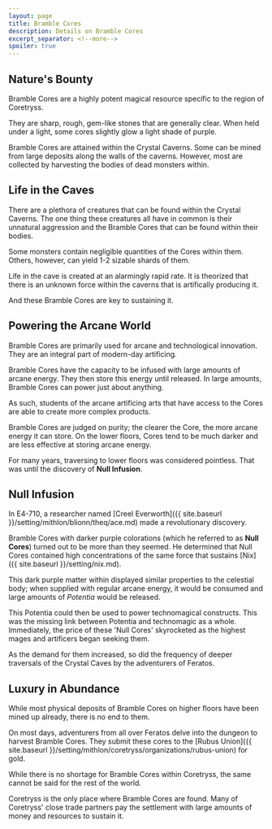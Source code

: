 ```yaml
---
layout: page
title: Bramble Cores
description: Details on Bramble Cores
excerpt_separator: <!--more-->
spoiler: true
---
```


## Nature's Bounty
Bramble Cores are a highly potent magical resource specific to the region of Coretryss.

They are sharp, rough, gem-like stones that are generally clear. When held under a light, some cores slightly glow a light shade of purple.

Bramble Cores are attained within the Crystal Caverns. Some can be mined from large deposits along the walls of the caverns. However, most are collected by harvesting the bodies of dead monsters within.

<!--more-->

## Life in the Caves
There are a plethora of creatures that can be found within the Crystal Caverns. The one thing these creatures all have in common is their unnatural aggression and the Bramble Cores that can be found within their bodies.

Some monsters contain negligible quantities of the Cores within them. Others, however, can yield 1-2 sizable shards of them.

Life in the cave is created at an alarmingly rapid rate. It is theorized that there is an unknown force within the caverns that is artifically producing it.

And these Bramble Cores are key to sustaining it.

## Powering the Arcane World
Bramble Cores are primarily used for arcane and technological innovation. They are an integral part of modern-day artificing.

Bramble Cores have the capacity to be infused with large amounts of arcane energy. They then store this energy until released. In large amounts, Bramble Cores can power just about anything.

As such, students of the arcane artificing arts that have access to the Cores are able to create more complex products.

Bramble Cores are judged on purity; the clearer the Core, the more arcane energy it can store. On the lower floors, Cores tend to be much darker and are less effective at storing arcane energy.

For many years, traversing to lower floors was considered pointless. That was until the discovery of <strong>Null Infusion</strong>.

## Null Infusion
In E4-710, a researcher named [Creel Everworth]({{ site.baseurl }}/setting/mithlon/blionn/theq/ace.md) made a revolutionary discovery.

Bramble Cores with darker purple colorations (which he referred to as <strong>Null Cores</strong>) turned out to be more than they seemed. He determined that Null Cores contained high concentrations of the same force that sustains [Nix]({{ site.baseurl }}/setting/nix.md).

This dark purple matter within displayed similar properties to the celestial body; when supplied with regular arcane energy, it would be consumed and large amounts of <em>Potentia</em><!--TODO--> would be released.

This Potentia could then be used to power technomagical constructs. This was the missing link between Potentia and technomagic as a whole. Immediately, the price of these 'Null Cores' skyrocketed as the highest mages and artificers began seeking them.

As the demand for them increased, so did the frequency of deeper traversals of the Crystal Caves by the adventurers of Feratos.

## Luxury in Abundance
While most physical deposits of Bramble Cores on higher floors have been mined up already, there is no end to them.

On most days, adventurers from all over Feratos delve into the dungeon to harvest Bramble Cores. They submit these cores to the [Rubus Union]({{ site.baseurl }}/setting/mithlon/coretryss/organizations/rubus-union) for gold.

While there is no shortage for Bramble Cores within Coretryss, the same cannot be said for the rest of the world.

Coretryss is the only place where Bramble Cores are found. Many of Coretryss' close trade partners pay the settlement with large amounts of money and resources to sustain it.
